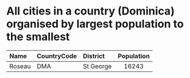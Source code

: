 # All cities in a country (Dominica) organised by largest population to the smallest

| Name | CountryCode | District | Population |
| :--- | :--- | :--- | :---: |
|Roseau|DMA|St George|16243|
